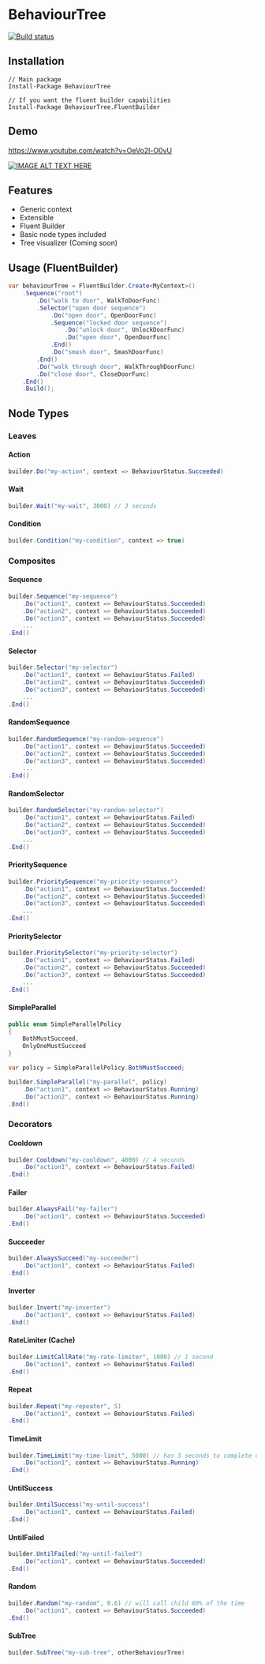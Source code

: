 # BehaviourTree

[![Build status](https://ci.appveyor.com/api/projects/status/ad6prnywckev6s4b?svg=true)](https://ci.appveyor.com/api/projects/status/ad6prnywckev6s4b?svg=true)


## Installation
 
```
// Main package
Install-Package BehaviourTree

// If you want the fluent builder capabilities
Install-Package BehaviourTree.FluentBuilder
```

## Demo
https://www.youtube.com/watch?v=OeVo2l-O0vU

[![IMAGE ALT TEXT HERE](https://img.youtube.com/vi/OeVo2l-O0vU/0.jpg)](https://www.youtube.com/watch?v=OeVo2l-O0vU)

## Features

 - Generic context 
 - Extensible
 - Fluent Builder
 - Basic node types included
 - Tree visualizer (Coming soon)

## Usage (FluentBuilder)

``` cs    
var behaviourTree = FluentBuilder.Create<MyContext>()
    .Sequence("root")
        .Do("walk to door", WalkToDoorFunc)
        .Selector("open door sequence")
            .Do("open door", OpenDoorFunc)
            .Sequence("locked door sequence")
                .Do("unlock door", UnlockDoorFunc)
                .Do("open door", OpenDoorFunc)
            .End()
            .Do("smash door", SmashDoorFunc)
        .End()
        .Do("walk through door", WalkThroughDoorFunc)
        .Do("close door", CloseDoorFunc)
    .End()
    .Build();
```

## Node Types

### Leaves

#### Action
``` cs    
builder.Do("my-action", context => BehaviourStatus.Succeeded)
```

#### Wait
``` cs    
builder.Wait("my-wait", 3000) // 3 seconds
```

#### Condition
``` cs    
builder.Condition("my-condition", context => true)
```

### Composites

#### Sequence
``` cs    
builder.Sequence("my-sequence")
    .Do("action1", context => BehaviourStatus.Succeeded)
    .Do("action2", context => BehaviourStatus.Succeeded)
    .Do("action3", context => BehaviourStatus.Succeeded)
    ...
.End()
```

#### Selector
``` cs    
builder.Selector("my-selector")
    .Do("action1", context => BehaviourStatus.Failed)
    .Do("action2", context => BehaviourStatus.Succeeded)
    .Do("action3", context => BehaviourStatus.Succeeded)
    ...
.End()
```

#### RandomSequence
``` cs    
builder.RandomSequence("my-random-sequence")
    .Do("action1", context => BehaviourStatus.Succeeded)
    .Do("action2", context => BehaviourStatus.Succeeded)
    .Do("action3", context => BehaviourStatus.Succeeded)
    ...
.End()
```

#### RandomSelector
``` cs    
builder.RandomSelector("my-random-selector")
    .Do("action1", context => BehaviourStatus.Failed)
    .Do("action2", context => BehaviourStatus.Succeeded)
    .Do("action3", context => BehaviourStatus.Succeeded)
    ...
.End()
```

#### PrioritySequence
``` cs    
builder.PrioritySequence("my-priority-sequence")
    .Do("action1", context => BehaviourStatus.Succeeded)
    .Do("action2", context => BehaviourStatus.Succeeded)
    .Do("action3", context => BehaviourStatus.Succeeded)
    ...
.End()
```

#### PrioritySelector
``` cs    
builder.PrioritySelector("my-priority-selector")
    .Do("action1", context => BehaviourStatus.Failed)
    .Do("action2", context => BehaviourStatus.Succeeded)
    .Do("action3", context => BehaviourStatus.Succeeded)
    ...
.End()
```

#### SimpleParallel
``` cs
public enum SimpleParallelPolicy
{
    BothMustSucceed,
    OnlyOneMustSucceed
}

var policy = SimpleParallelPolicy.BothMustSucceed;

builder.SimpleParallel("my-parallel", policy)
    .Do("action1", context => BehaviourStatus.Running)
    .Do("action2", context => BehaviourStatus.Running)
.End()
```

### Decorators

#### Cooldown
``` cs    
builder.Cooldown("my-cooldown", 4000) // 4 seconds
    .Do("action1", context => BehaviourStatus.Failed)
.End()
```

#### Failer
``` cs    
builder.AlwaysFail("my-failer")
    .Do("action1", context => BehaviourStatus.Succeeded)
.End()
```

#### Succeeder
``` cs    
builder.AlwaysSucceed("my-succeeder")
    .Do("action1", context => BehaviourStatus.Failed)
.End()
```

#### Inverter
``` cs    
builder.Invert("my-inverter")
    .Do("action1", context => BehaviourStatus.Failed)
.End()
```

#### RateLimiter (Cache)
``` cs    
builder.LimitCallRate("my-rate-limiter", 1000) // 1 second
    .Do("action1", context => BehaviourStatus.Failed)
.End()
```

#### Repeat
``` cs    
builder.Repeat("my-repeater", 5)
    .Do("action1", context => BehaviourStatus.Failed)
.End()
```

#### TimeLimit
``` cs    
builder.TimeLimit("my-time-limit", 5000) // has 5 seconds to complete or will fail
    .Do("action1", context => BehaviourStatus.Running)
.End()
```

#### UntilSuccess
``` cs    
builder.UntilSuccess("my-until-success")
    .Do("action1", context => BehaviourStatus.Failed)
.End()
```

#### UntilFailed
``` cs    
builder.UntilFailed("my-until-failed")
    .Do("action1", context => BehaviourStatus.Succeeded)
.End()
```

#### Random
``` cs    
builder.Random("my-random", 0.6) // will call child 60% of the time
    .Do("action1", context => BehaviourStatus.Succeeded)
.End()
```

#### SubTree
``` cs    
builder.SubTree("my-sub-tree", otherBehaviourTree)
```

